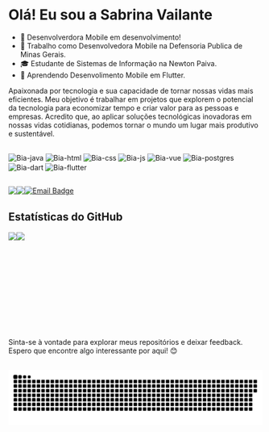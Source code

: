 # Olá! Eu sou a Sabrina Vailante 

- 🌱 Desenvolverdora Mobile em desenvolvimento!
- 💼 Trabalho como Desenvolvedora Mobile na Defensoria Publica de Minas Gerais. 
- 🎓 Estudante de Sistemas de Informação na Newton Paiva.
- 📖 Aprendendo Desenvolimento Mobile em Flutter. 

Apaixonada por tecnologia e sua capacidade de tornar nossas vidas mais eficientes. Meu objetivo é trabalhar em projetos que explorem o potencial da tecnologia para economizar tempo e criar valor para as pessoas e empresas. Acredito que, ao aplicar soluções tecnológicas inovadoras em nossas vidas cotidianas, podemos tornar o mundo um lugar mais produtivo e sustentável.

##

<div>
 <img align="center" alt="Bia-java" heigth="30" width="40" src="https://cdn.jsdelivr.net/gh/devicons/devicon/icons/java/java-original.svg" />
 <img align="center" alt="Bia-html" heigth="30" width="40" src="https://cdn.jsdelivr.net/gh/devicons/devicon/icons/html5/html5-original.svg" />
 <img align="center" alt="Bia-css" heigth="30" width="40" src="https://cdn.jsdelivr.net/gh/devicons/devicon/icons/css3/css3-original.svg" />
 <img align="center" alt="Bia-js" heigth="30" width="40" src="https://cdn.jsdelivr.net/gh/devicons/devicon/icons/javascript/javascript-original.svg" />
 <img align="center" alt="Bia-vue" heigth="30" width="40" src="https://cdn.jsdelivr.net/gh/devicons/devicon/icons/vuejs/vuejs-original.svg" />
 <img align="center" alt="Bia-postgres" heigth="30" width="40" src="https://cdn.jsdelivr.net/gh/devicons/devicon/icons/postgresql/postgresql-original.svg" />          
 <img align="center" alt="Bia-dart" heigth="30" width="40" src="https://cdn.jsdelivr.net/gh/devicons/devicon/icons/dart/dart-original.svg" />
 <img align="center" alt="Bia-flutter" heigth="30" width="40" src="https://cdn.jsdelivr.net/gh/devicons/devicon/icons/flutter/flutter-original.svg" />        
 </div> 
 
 ##  
<div style="display: flex;">
  <a href="https://www.linkedin.com/in/sabrina-vailante/" target=_blank">
   <img src="https://img.shields.io/badge/LinkedIn-0077B5?style=for-the-badge&logo=linkedin&logoColor=white" target="_blank"/>
  <a href="https://www.instagram.com/sabrinavailante/" target=_blank">
   <img src="https://img.shields.io/badge/Instagram-E4405F?style=for-the-badge&logo=instagram&logoColor=white target="_blank"/>
  <a href="mailto:sabrinavailante@hotmail.com">
    <img src="https://img.shields.io/badge/Email-D14836?style=for-the-badge&logo=microsoft-outlook&logoColor=white" alt="Email Badge" />
  </a>
</div>


## Estatísticas do GitHub

<div style="display: flex;">
  <img style="margin-rigth:50px;" height="180" src="https://github-readme-stats.vercel.app/api?username=SabrinaVailante&show_icons=true&theme=radical"/>
  <img height="180" src="https://github-readme-stats.vercel.app/api/top-langs/?username=SabrinaVailante&layout=compact&show_icons=true&theme=dracula" />
</div>

##

  Sinta-se à vontade para explorar meus repositórios e deixar feedback.
  <br>
  Espero que encontre algo interessante por aqui! 😊
  
 ##
  
<div>
 <picture>
  <source media="(prefers-color-scheme: dark)" srcset="https://raw.githubusercontent.com/SabrinaVailante/SabrinaVailante/output/github-contribution-grid-snake-dark.svg">
  <source media="(prefers-color-scheme: light)" srcset="https://raw.githubusercontent.com/SabrinaVailante/SabrinaVailante/output/github-contribution-grid-snake.svg">
  <img alt="github contribution grid snake animation" src="https://raw.githubusercontent.com/SabrinaVailante/SabrinaVailante/output/github-contribution-grid-snake.svg">
</picture>
</div>
  
